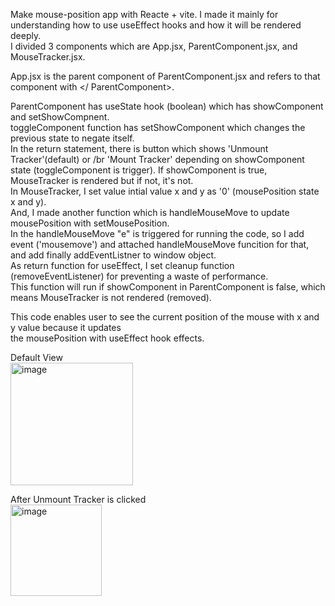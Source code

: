 Make mouse-position app with Reacte + vite.
I made it mainly for understanding how to use useEffect hooks and how it will be rendered deeply.</br>
I divided 3 components which are App.jsx, ParentComponent.jsx, and MouseTracker.jsx.

App.jsx is the parent component of ParentComponent.jsx and refers to that component with </ ParentComponent>. </br>

ParentComponent has useState hook (boolean) which has showComponent and setShowCompnent. </br>
toggleComponent function has setShowComponent which changes the previous state to negate itself. </br>
In the return statement, there is button which shows 'Unmount Tracker'(default) or /br 'Mount Tracker' depending on showComponent state (toggleComponent is trigger).
If showComponent is true, MouseTracker is rendered but if not, it's not.
</br>
In MouseTracker, I set value intial value x and y as '0' (mousePosition state x and y).</br>
And, I made another function which is handleMouseMove to update mousePosition with setMousePosition. </br>
In the handleMouseMove "e" is triggered for running the code, so I add event ('mousemove') 
and attached handleMouseMove funcition for that, and add finally addEventListner to window object.</br>
As return function for useEffect, I set cleanup function (removeEventListener) for preventing a waste of performance. </br>
This function will run if showComponent in ParentComponent is false, which means MouseTracker is not rendered (removed).


This code enables user to see the current position of the mouse with x and y value because it updates </br>
the mousePosition with useEffect hook effects. </br>

Default View</br>
<img width="196" alt="image" src="https://github.com/user-attachments/assets/5cbf48b1-30e9-440c-bace-3832a86884ba" /></br>

After Unmount Tracker is clicked</br>
<img width="146" alt="image" src="https://github.com/user-attachments/assets/0bdd231a-c921-4e4d-843a-c175c96b884e" />


